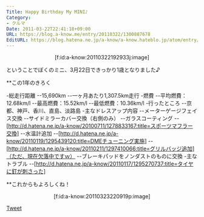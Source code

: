 ```yaml
---
Title: Happy Birthday My MINI♪
Category:
- クルマ
Date: 2011-03-22T22:41:18+09:00
URL: https://blog.a-know.me/entry/20110322/1300887678
EditURL: https://blog.hatena.ne.jp/a-know/a-know.hateblo.jp/atom/entry/12921228815727979753
---
```


<div align=center>[f:id:a-know:20110322192933j:image]</div>

ということでぼくのミニ、3月22日できっかり1歳となりました♪


**この1年のきろく

-総走行距離
--15,690km
--一ヶ月あたり1,307.5km走行
-燃費
--平均燃費：12.68km/l
--最高燃費：15.52km/l
--最低燃費：10.36km/l
-行ったところ
--京都、神戸、香川、直島、淡路島
-主なドレスアップ内容
--メーターゲージフェイス交換
--サイドミラーカバー交換（右側のみ）
--ガラスコーティング
--[http://d.hatena.ne.jp/a-know/20100711/1278833167:title=スポーツマフラー交換]
--水温計追加
--[http://d.hatena.ne.jp/a-know/20110119/1295439120:title=DMEチューニング実施]
--[http://d.hatena.ne.jp/a-know/20110211/1297410066:title=グリルバッジ追加]（ただ、現在欠落中ですｗ）
--ブレーキパッドをノンダストのものに交換
-主なトラブル
--[http://d.hatena.ne.jp/a-know/20110117/1295270737:title=タイヤに釘が刺さった]



**これからもよろしくね！

<div align=center>[f:id:a-know:20110323220919p:image]</div>


<a href="http://twitter.com/share" class="twitter-share-button" data-count="horizontal" data-via="a_know" data-related="CDiT_info" data-lang="ja">Tweet</a><script type="text/javascript" src="//platform.twitter.com/widgets.js"></script>


<script src="https://moshi-moshi.moshimo.works/moshimoshi/a_know_blog/20110322-1300887678?title=Happy%20Birthday%20My%20MINI%E2%99%AA"></script>
